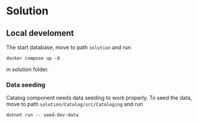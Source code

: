 # Solution

## Local develoment

The start database, move to path `solution` and run

```
docker compose up -d
```

in solution folder.

### Data seeding

Catalog component needs data seeding to work properly. To seed the data, move to path `solution/Catalog/src/Cataloging` and run

```
dotnet run -- seed-dev-data
```
